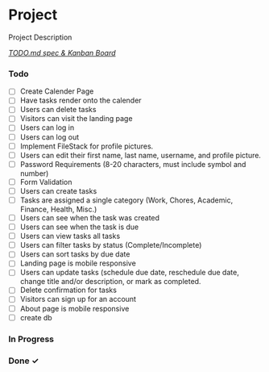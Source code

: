 # Project

Project Description

<em>[TODO.md spec & Kanban Board](https://bit.ly/3fCwKfM)</em>

### Todo

- [ ] Create Calender Page  
- [ ] Have tasks render onto the calender  
- [ ] Users can delete tasks  
- [ ] Visitors can visit the landing page  
- [ ] Users can log in  
- [ ] Users can log out  
- [ ] Implement FileStack for profile pictures.  
- [ ] Users can edit their first name, last name, username, and profile picture.  
- [ ] Password Requirements (8-20 characters, must include symbol and number)  
- [ ] Form Validation  
- [ ] Users can create tasks  
- [ ] Tasks are assigned a single category (Work, Chores, Academic, Finance, Health, Misc.)  
- [ ] Users can see when the task was created  
- [ ] Users can see when the task is due  
- [ ] Users can view tasks all tasks  
- [ ] Users can filter tasks by status (Complete/Incomplete)  
- [ ] Users can sort tasks by due date  
- [ ] Landing page is mobile responsive  
- [ ] Users can update tasks (schedule due date, reschedule due date, change title and/or description, or mark as completed.  
- [ ] Delete confirmation for tasks  
- [ ] Visitors can sign up for an account  
- [ ] About page is mobile responsive  
- [ ] create db  

### In Progress


### Done ✓


